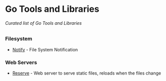 # Go Tools and Libraries
###### Curated list of Go Tools and Libraries

### Filesystem
* [Notify](https://github.com/rjeczalik/notify) - File System Notification

### Web Servers
* [Reserve](https://github.com/s4y/reserve) - Web server to serve static files, reloads when the files change
